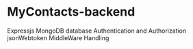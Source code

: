 # MyContacts-backend
Expressjs
MongoDB database
Authentication and Authorization
jsonWebtoken
MiddleWare Handling
